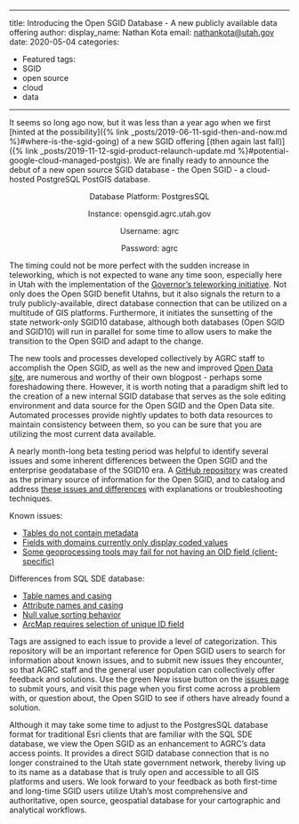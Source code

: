 ---
title: Introducing the Open SGID Database - A new publicly available data offering
author:
  display_name: Nathan Kota
  email: nathankota@utah.gov
date: 2020-05-04
categories:
  - Featured
tags:
  - SGID
  - open source
  - cloud
  - data
 ---

It seems so long ago now, but it was less than a year ago when we first [hinted at the possibility]({% link _posts/2019-06-11-sgid-then-and-now.md %}#where-is-the-sgid-going) of a new SGID offering [(then again last fall)]({% link _posts/2019-11-12-sgid-product-relaunch-update.md %}#potential-google-cloud-managed-postgis). We are finally ready to announce the debut of a new open source SGID database - the Open SGID - a cloud-hosted PostgreSQL PostGIS database.

<p align="center">Database Platform: PostgresSQL</p>
<p align="center">Instance: opensgid.agrc.utah.gov</p>
<p align="center">Username: agrc</p>
<p align="center">Password: agrc</p>

The timing could not be more perfect with the sudden increase in teleworking, which is not expected to wane any time soon, especially here in Utah with the implementation of the [Governor’s teleworking initiative](https://governor.utah.gov/2019/07/16/state-of-utah-introduces-teleworking-program-for-employees/). Not only does the Open SGID benefit Utahns, but it also signals the return to a truly publicly-available, direct database connection that can be utilized on a multitude of GIS platforms. Furthermore, it initiates the sunsetting of the state network-only SGID10 database, although both databases (Open SGID and SGID10) will run in parallel for some time to allow users to make the transition to the Open SGID and adapt to the change.

The new tools and processes developed collectively by AGRC staff to accomplish the Open SGID, as well as the new and improved [Open Data site](https://opendata.gis.utah.gov/), are numerous and worthy of their own blogpost - perhaps some foreshadowing there. However, it is worth noting that a paradigm shift led to the creation of a new internal SGID database that serves as the sole editing environment and data source for the Open SGID and the Open Data site. Automated processes provide nightly updates to both data resources to maintain consistency between them, so you can be sure that you are utilizing the most current data available.

A nearly month-long beta testing period was helpful to identify several issues and some inherent differences between the Open SGID and the enterprise geodatabase of the SGID10 era. A [GitHub repository](https://github.com/agrc/open-sgid) was created as the primary source of information for the Open SGID, and to catalog and address [these issues and differences](https://github.com/agrc/open-sgid/issues) with explanations or troubleshooting techniques.

Known issues:
* [Tables do not contain metadata](https://github.com/agrc/open-sgid/issues/5)
* [Fields with domains currently only display coded values](https://github.com/agrc/open-sgid/issues/7)
* [Some geoprocessing tools may fail for not having an OID field (client-specific)](https://github.com/agrc/open-sgid/issues/14)

Differences from SQL SDE database:
* [Table names and casing](https://github.com/agrc/open-sgid/issues/12)
* [Attribute names and casing](https://github.com/agrc/open-sgid/issues/13)
* [Null value sorting behavior](https://github.com/agrc/open-sgid/issues/6)
* [ArcMap requires selection of unique ID field](https://github.com/agrc/open-sgid/issues/9)

Tags are assigned to each issue to provide a level of categorization. This repository will be an important reference for Open SGID users to search for information about known issues, and to submit new issues they encounter, so that AGRC staff and the general user population can collectively offer feedback and solutions. Use the green New issue button on the [issues page](https://github.com/agrc/open-sgid/issues) to submit yours, and visit this page when you first come across a problem with, or question about, the Open SGID to see if others have already found a solution.

Although it may take some time to adjust to the PostgresSQL database format for traditional Esri clients that are familiar with the SQL SDE database, we view the Open SGID as an enhancement to AGRC’s data access points. It provides a direct SGID database connection that is no longer constrained to the Utah state government network, thereby living up to its name as a database that is truly open and accessible to all GIS platforms and users. We look forward to your feedback as both first-time and long-time SGID users utilize Utah’s most comprehensive and authoritative, open source, geospatial database for your cartographic and analytical workflows.
